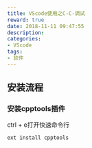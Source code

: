 ```yaml
---
title: VScode使用之C-C-调试
reward: true
date: 2018-11-11 09:47:55
description:
categories:
- VScode
tags:
- 软件
---
```


## 安装流程

### 安装cpptools插件
ctrl + e打开快速命令行
```shell
ext install cpptools
```
